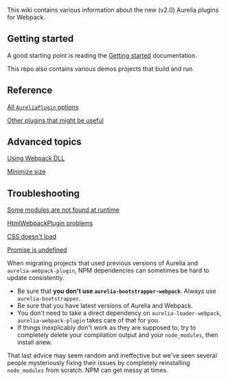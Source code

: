 This wiki contains various information about the new (v2.0) Aurelia plugins for Webpack.

## Getting started
A good starting point is reading the [Getting started](Getting-started) documentation.

This repo also contains various demos projects that build and run.

## Reference
[All `AureliaPlugin` options](AureliaPlugin-options)

[Other plugins that might be useful](Secondary-plugins)

## Advanced topics
[Using Webpack DLL](Using-Webpack-DLL)

[Minimize size](Minimize-size)

## Troubleshooting
[Some modules are not found at runtime](Debugging-missing-modules)

[HtmlWebpackPlugin problems](HtmlWebpackPlugin)

[CSS doesn't load](CSS-doesn't-load)

[Promise is undefined](Promise-is-undefined)

When migrating projects that used previous versions of Aurelia and `aurelia-webpack-plugin`, NPM dependencies can sometimes be hard to update consistently. 
- Be sure that **you don't use `aurelia-bootstrapper-webpack`**. Always use `aurelia-bootstrapper`.
- Be sure that you have latest versions of Aurelia and Webpack. 
- You don't need to take a direct dependency on `aurelia-loader-webpack`, `aurelia-webpack-plugin` takes care of that for you.
- If things inexplicably don't work as they are supposed to, try to completely delete your compilation output and your `node_modules`, then install anew.

That last advice may seem random and ineffective but we've seen several people mysteriously fixing their issues by completely reinstalling `node_modules` from scratch. NPM can get messy at times.
